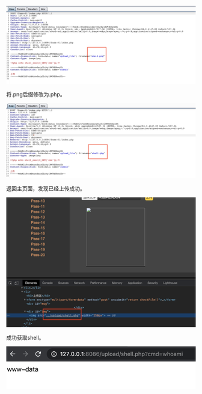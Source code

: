 

![截屏2020-07-23 下午10.02.24](images/%E6%88%AA%E5%B1%8F2020-07-23%20%E4%B8%8B%E5%8D%8810.02.24.png)

将\.png后缀修改为\.php。

![截屏2020-07-23 下午10.03.02](images/%E6%88%AA%E5%B1%8F2020-07-23%20%E4%B8%8B%E5%8D%8810.03.02.png)

返回主页面，发现已经上传成功。

![截屏2020-07-23 下午10.00.51](images/%E6%88%AA%E5%B1%8F2020-07-23%20%E4%B8%8B%E5%8D%8810.00.51.png)

成功获取shell。

![截屏2020-07-23 下午9.59.57](images/%E6%88%AA%E5%B1%8F2020-07-23%20%E4%B8%8B%E5%8D%889.59.57.png)

